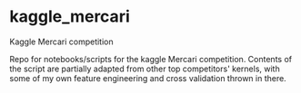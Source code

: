 # kaggle_mercari
Kaggle Mercari competition

Repo for notebooks/scripts for the kaggle Mercari competition. Contents of the script are partially adapted from other top
competitors' kernels, with some of my own feature engineering and cross validation thrown in there.
